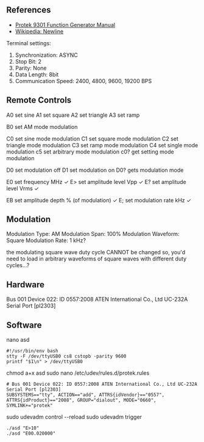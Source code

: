 

## References

+ [Protek 9301 Function Generator Manual][manual]
+ [Wikipedia: Newline][wiki-newline]

Terminal settings:

1) Synchronization: ASYNC
2) Stop Bit: 2
3) Parity: None
4) Data Length: 8bit
5) Communication Speed: 2400, 4800, 9600, 19200 BPS

[manual]: https://docs.google.com/file/d/0B-CoZGWGk5pvclBNc0J5RFpZVE0/edit
[wiki-newline]: https://learn.sparkfun.com/tutorials/raspberry-gpio

## Remote Controls

A0	set sine
A1	set square
A2	set triangle
A3	set ramp

B0	set AM mode modulation

C0	set sine mode modulation
C1	set square mode modulation
C2	set triangle mode modulation
C3	set ramp mode modulation
C4	set single mode modulation
c5	set arbitrary mode modulation
c0?	get setting mode modulation

D0	set modulation off
D1	set modulation on
D0?	gets modulation mode

E0	set frequency			MHz ✓
E>	set	amplitude level		Vpp ✓
E?	set amplitude level		Vrms ✓

EB	set amplitude depth		% (of modulation) ✓
E;	set modulation rate		kHz ✓


## Modulation

Modulation Type:		AM
Modulation Span:		100%
Modulation Waveform:	Square
Modulation Rate:		1 kHz?

the modulating square wave duty cycle CANNOT be changed
so, you'd need to load in arbitrary waveforms of square waves with different duty cycles...?


## Hardware

Bus 001 Device 022: ID 0557:2008 ATEN International Co., Ltd UC-232A Serial Port [pl2303]


## Software

nano asd

    #!/usr/bin/env bash
    stty -F /dev/ttyUSB0 cs8 cstopb -parity 9600
    printf "$1\n" > /dev/ttyUSB0

chmod a+x asd
sudo nano /etc/udev/rules.d/protek.rules

    # Bus 001 Device 022: ID 0557:2008 ATEN International Co., Ltd UC-232A Serial Port [pl2303]
    SUBSYSTEMS=="tty", ACTION=="add", ATTRS{idVendor}=="0557", ATTRS{idProduct}=="2008", GROUP="dialout", MODE="0660", SYMLINK+="protek"

sudo udevadm control --reload
sudo udevadm trigger

    ./asd "E>10"
    ./asd "E00.020000"

